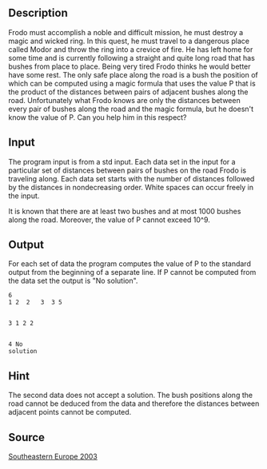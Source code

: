 <h2>Description</h2><p>Frodo must accomplish a noble and difficult mission, he must destroy a magic and wicked ring. In this quest, he must travel to a dangerous place called Modor and throw the ring into a crevice of fire. He has left home for some time and is currently following a straight and quite long road that has bushes from place to place. Being very tired Frodo thinks he would better have some rest. The only safe place along the road is a bush the position of which can be computed using a magic formula that uses the value P that is the product of the distances between pairs of adjacent bushes along the road. Unfortunately what Frodo knows are only the distances between every pair of bushes along the road and the magic formula, but he doesn't know the value of P. Can you help him in this respect? </p><h2>Input</h2><p>The program input is from a std input. Each data set in the input for a particular set of distances between pairs of bushes on the road Frodo is traveling along. Each data set starts with the number of distances followed by the distances in nondecreasing order. White spaces can occur freely in the input. 
</p>It is known that there are at least two bushes and at most 1000 bushes along the road. Moreover, the value of P cannot exceed 10^9.<h2>Output</h2><p>For each set of data the program computes the value of P to the standard output from the beginning of a separate line. If P cannot be computed from the data set the output is "No solution".</p><pre><code class="language-input1">6
1 2  2   3  3 5

3
1 2 2 
</code></pre><pre><code class="language-output1">4
No solution</code></pre><h2>Hint</h2><p>The second data does not accept a solution. The bush positions along the road cannot be deduced from the data and therefore the distances between adjacent points cannot be computed.</p><h2>Source</h2><a href="searchproblem?field=source&amp;key=Southeastern+Europe+2003">Southeastern Europe 2003</a>